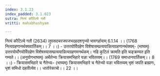 ```yaml
---
index: 3.1.23
index_padded: 3.1.023
sutra: नित्यं कौटिल्ये गतौ
vritti: mahabhashyam

---
```

 नित्यं कौटिल्ये गतौ (2634) लुपसदचरजपजभदहदशगृभ्यो भावगर्हायाम् 6.1.14 ।। (1768 नित्यग्रहणानर्थक्यवार्तिकम्।। 7 ।।) - उत्तरयोर्विग्रहेण विशेषासम्प्रत्ययान्नित्यग्रहणानर्थक्यम्- (भाष्यम्) उत्तरयोर्योगयोर्विग्रहेण विशेषस्यासम्प्रत्ययान्नित्यग्रहणमनर्थकम्। नहि कुटिलं क्रामति इति चङ्क्रम्यत इति गम्यते।। (अनुयोगभाष्यम्) अथैतेभ्यः क्रियासमभिहारे यङा भवितव्यम्।। (1769 समाधानवार्तिकम्।। 8 ।।) - क्रियासमभिहारे च नैतेभ्यः- (भाष्यम्) क्रियासमभिहारे च नैतेभ्यो यङा भवितव्यम् भृशं जपति ब्राह्मणः, भृशं समिधो दहतीत्येव।। धातोरेकाचो।। 22 ।। 